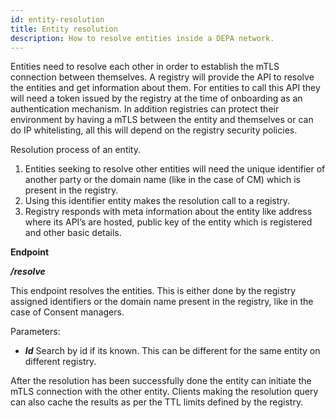 ```yaml
---
id: entity-resolution
title: Entity resolution
description: How to resolve entities inside a DEPA network.
---
```


Entities need to resolve each other in order to establish the mTLS connection between themselves. A registry will provide the API to resolve the entities and get information about them. For entities to call this API they will need a token issued by the registry at the time of onboarding as an authentication mechanism. In addition registries can protect their environment by having a mTLS between the entity and themselves or can do IP whitelisting, all this will depend on the registry security policies.

Resolution process of an entity.

1.  Entities seeking to resolve other entities will need the unique identifier of another party or the domain name (like in the case of CM) which is present in the registry.
2.  Using this identifier entity makes the resolution call to a registry.
3.  Registry responds with meta information about the entity like address where its API’s are hosted, public key of the entity which is registered and other basic details.

**Endpoint**

**_/resolve_**

This endpoint resolves the entities. This is either done by the registry assigned identifiers or the domain name present in the registry, like in the case of Consent managers.

Parameters:

- **_Id_** Search by id if its known. This can be different for the same entity on different registry.

After the resolution has been successfully done the entity can initiate the mTLS connection with the other entity. Clients making the resolution query can also cache the results as per the TTL limits defined by the registry.
